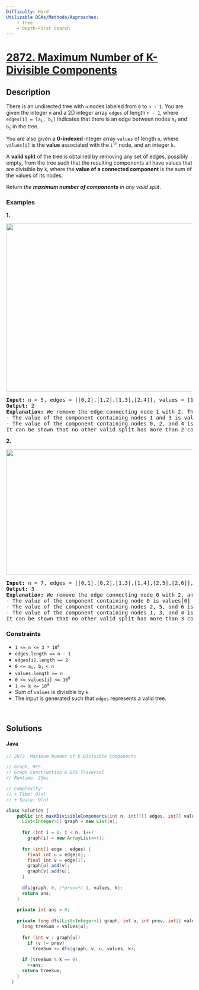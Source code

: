 ```yaml
---
Difficulty: Hard
Utilizable DSAs/Methods/Approaches:
    - Tree
    - Depth-First Search
---
```


<!-- problem:start -->
# [2872. Maximum Number of K-Divisible Components](https://leetcode.com/problems/maximum-number-of-k-divisible-components)
## Description
<!-- description:start -->
<p>There is an undirected tree with <code>n</code> nodes labeled from <code>0</code> to <code>n - 1</code>. You are given the integer <code>n</code> and a 2D integer array <code>edges</code> of length <code>n - 1</code>, where <code>edges[i] = [a<sub>i</sub>, b<sub>i</sub>]</code> indicates that there is an edge between nodes <code>a<sub>i</sub></code> and <code>b<sub>i</sub></code> in the tree.</p>
<p>You are also given a <strong>0-indexed</strong> integer array <code>values</code> of length <code>n</code>, where <code>values[i]</code> is the <strong>value</strong> associated with the <code>i<sup>th</sup></code> node, and an integer <code>k</code>.</p>
<p>A <strong>valid split</strong> of the tree is obtained by removing any set of edges, possibly empty, from the tree such that the resulting components all have values that are divisible by <code>k</code>, where the <strong>value of a connected component</strong> is the sum of the values of its nodes.</p>
<p>Return <em>the <strong>maximum number of components</strong> in any valid split</em>.</p>

### Examples
<p><strong class="example">1.</strong></p>
<img alt="" src="https://fastly.jsdelivr.net/gh/doocs/leetcode@main/solution/2800-2899/2872.Maximum%20Number%20of%20K-Divisible%20Components/images/example12-cropped2svg.jpg" style="width: 1024px; height: 453px;" />
<pre>
<strong>Input:</strong> n = 5, edges = [[0,2],[1,2],[1,3],[2,4]], values = [1,8,1,4,4], k = 6
<strong>Output:</strong> 2
<strong>Explanation:</strong> We remove the edge connecting node 1 with 2. The resulting split is valid because:
- The value of the component containing nodes 1 and 3 is values[1] + values[3] = 12.
- The value of the component containing nodes 0, 2, and 4 is values[0] + values[2] + values[4] = 6.
It can be shown that no other valid split has more than 2 connected components.</pre>

<p><strong class="example">2.</strong></p>
<img alt="" src="https://fastly.jsdelivr.net/gh/doocs/leetcode@main/solution/2800-2899/2872.Maximum%20Number%20of%20K-Divisible%20Components/images/example21svg-1.jpg" style="width: 999px; height: 338px;" />
<pre>
<strong>Input:</strong> n = 7, edges = [[0,1],[0,2],[1,3],[1,4],[2,5],[2,6]], values = [3,0,6,1,5,2,1], k = 3
<strong>Output:</strong> 3
<strong>Explanation:</strong> We remove the edge connecting node 0 with 2, and the edge connecting node 0 with 1. The resulting split is valid because:
- The value of the component containing node 0 is values[0] = 3.
- The value of the component containing nodes 2, 5, and 6 is values[2] + values[5] + values[6] = 9.
- The value of the component containing nodes 1, 3, and 4 is values[1] + values[3] + values[4] = 6.
It can be shown that no other valid split has more than 3 connected components.
</pre>

### Constraints
<ul>
	<li><code>1 &lt;= n &lt;= 3 * 10<sup>4</sup></code></li>
	<li><code>edges.length == n - 1</code></li>
	<li><code>edges[i].length == 2</code></li>
	<li><code>0 &lt;= a<sub>i</sub>, b<sub>i</sub> &lt; n</code></li>
	<li><code>values.length == n</code></li>
	<li><code>0 &lt;= values[i] &lt;= 10<sup>9</sup></code></li>
	<li><code>1 &lt;= k &lt;= 10<sup>9</sup></code></li>
	<li>Sum of <code>values</code> is divisible by <code>k</code>.</li>
	<li>The input is generated such that <code>edges</code> represents a valid tree.</li>
</ul>
<!-- description:end -->


<p>&nbsp;</p>


## Solutions
<!-- solution:start -->
<!-- tabs:start -->
#### Java

```java
// 2872. Maximum Number of K-Divisible Components

// Graph, DFS
// Graph Construction & DFS Traversal
// Runtime: 21ms

// Complexity:
// + Time: O(n)
// + Space: O(n)

class Solution {
    public int maxKDivisibleComponents(int n, int[][] edges, int[] values, int k) {
      List<Integer>[] graph = new List[n];
  
      for (int i = 0; i < n; i++)
        graph[i] = new ArrayList<>();
  
      for (int[] edge : edges) {
        final int u = edge[0];
        final int v = edge[1];
        graph[u].add(v);
        graph[v].add(u);
      }
  
      dfs(graph, 0, /*prev=*/-1, values, k);
      return ans;
    }
  
    private int ans = 0;
  
    private long dfs(List<Integer>[] graph, int u, int prev, int[] values, int k) {
      long treeSum = values[u];
  
      for (int v : graph[u])
        if (v != prev)
          treeSum += dfs(graph, v, u, values, k);
  
      if (treeSum % k == 0)
        ++ans;
      return treeSum;
    }
  }
```
<!-- tabs:end -->
<!-- solution:end -->
<!-- problem:end -->
